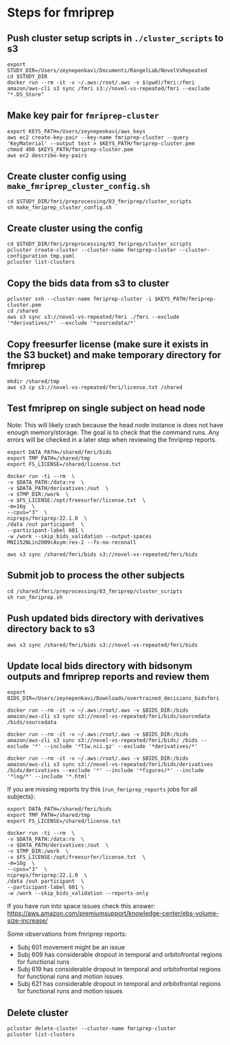 # Steps for fmriprep

## Push cluster setup scripts in `./cluster_scripts` to s3

```
export STUDY_DIR=/Users/zeynepenkavi/Documents/RangelLab/NovelVsRepeated
cd $STUDY_DIR
docker run --rm -it -v ~/.aws:/root/.aws -v $(pwd)/fmri:/fmri amazon/aws-cli s3 sync /fmri s3://novel-vs-repeated/fmri --exclude "*.DS_Store"
```

## Make key pair for `fmriprep-cluster`

```
export KEYS_PATH=/Users/zeynepenkavi/aws_keys
aws ec2 create-key-pair --key-name fmriprep-cluster --query 'KeyMaterial' --output text > $KEYS_PATH/fmriprep-cluster.pem
chmod 400 $KEYS_PATH/fmriprep-cluster.pem
aws ec2 describe-key-pairs
```

## Create cluster config using `make_fmriprep_cluster_config.sh`

```
cd $STUDY_DIR/fmri/preprocessing/03_fmriprep/cluster_scripts
sh make_fmriprep_cluster_config.sh
```

## Create cluster using the config

```
cd $STUDY_DIR/fmri/preprocessing/03_fmriprep/cluster_scripts
pcluster create-cluster --cluster-name fmriprep-cluster --cluster-configuration tmp.yaml
pcluster list-clusters
```

## Copy the bids data from s3 to cluster

```
pcluster ssh --cluster-name fmriprep-cluster -i $KEYS_PATH/fmriprep-cluster.pem
cd /shared
aws s3 sync s3://novel-vs-repeated/fmri ./fmri --exclude '*derivatives/*' --exclude '*sourcedata/*'
```

## Copy freesurfer license (make sure it exists in the S3 bucket) and make temporary directory for fmriprep

```
mkdir /shared/tmp
aws s3 cp s3://novel-vs-repeated/fmri/license.txt /shared
```

## Test fmriprep on single subject on head node

Note: This will likely crash because the head node instance is does not have enough memory/storage. The goal is to check that the command runs. Any errors will be checked in a later step when reviewing the fmriprep reports.

```
export DATA_PATH=/shared/fmri/bids
export TMP_PATH=/shared/tmp
export FS_LICENSE=/shared/license.txt

docker run -ti --rm  \
-v $DATA_PATH:/data:ro  \
-v $DATA_PATH/derivatives:/out  \
-v $TMP_DIR:/work  \
-v $FS_LICENSE:/opt/freesurfer/license.txt  \
-m=16g  \
--cpus="3"  \
nipreps/fmriprep:22.1.0  \
/data /out participant  \
--participant-label 601 \
-w /work --skip_bids_validation --output-spaces MNI152NLin2009cAsym:res-2 --fs-no-reconall

aws s3 sync /shared/fmri/bids s3://novel-vs-repeated/fmri/bids
```

## Submit job to process the other subjects

```
cd /shared/fmri/preprocessing/03_fmriprep/cluster_scripts
sh run_fmriprep.sh
```

## Push updated bids directory with derivatives directory back to s3

```
aws s3 sync /shared/fmri/bids s3://novel-vs-repeated/fmri/bids
```

## Update local bids directory with bidsonym outputs and fmriprep reports and review them

```
export BIDS_DIR=/Users/zeynepenkavi/Downloads/overtrained_decisions_bidsfmri

docker run --rm -it -v ~/.aws:/root/.aws -v $BIDS_DIR:/bids amazon/aws-cli s3 sync s3://novel-vs-repeated/fmri/bids/sourcedata /bids/sourcedata

docker run --rm -it -v ~/.aws:/root/.aws -v $BIDS_DIR:/bids amazon/aws-cli s3 sync s3://novel-vs-repeated/fmri/bids/ /bids --exclude '*' --include '*T1w.nii.gz' --exclude '*derivatives/*'

docker run --rm -it -v ~/.aws:/root/.aws -v $BIDS_DIR:/bids amazon/aws-cli s3 sync s3://novel-vs-repeated/fmri/bids/derivatives /bids/derivatives --exclude '*' --include '*figures/*' --include '*log/*' --include '*.html'
```

If you are missing reports try this (`run_fmriprep_reports` jobs for all subjects):

```
export DATA_PATH=/shared/fmri/bids
export TMP_PATH=/shared/tmp
export FS_LICENSE=/shared/license.txt

docker run -ti --rm  \
-v $DATA_PATH:/data:ro  \
-v $DATA_PATH/derivatives:/out  \
-v $TMP_DIR:/work  \
-v $FS_LICENSE:/opt/freesurfer/license.txt  \
-m=16g  \
--cpus="3"  \
nipreps/fmriprep:22.1.0  \
/data /out participant  \
--participant-label 601 \
-w /work --skip_bids_validation --reports-only
```

If you have run into space issues check this answer: https://aws.amazon.com/premiumsupport/knowledge-center/ebs-volume-size-increase/

Some observations from fmriprep reports:
- Subj 601 movement might be an issue
- Subj 609 has considerable dropout in temporal and orbitofrontal regions for functional runs
- Subj 619 has considerable dropout in temporal and orbitofrontal regions for functional runs and motion issues
- Subj 621 has considerable dropout in temporal and orbitofrontal regions for functional runs and motion issues

## Delete cluster

```
pcluster delete-cluster --cluster-name fmriprep-cluster
pcluster list-clusters
```
